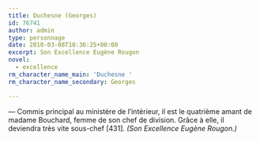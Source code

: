 ```yaml
---
title: Duchesne (Georges)
id: 76741
author: admin
type: personnage
date: 2010-03-08T10:36:25+00:00
excerpt: Son Excellence Eugène Rougon
novel:
  - excellence
rm_character_name_main: 'Duchesne '
rm_character_name_secondary: Georges

---
```

— Commis principal au ministère de l&rsquo;intérieur, il est le quatrième amant de madame Bouchard, femme de son chef de division. Grâce à elle, il deviendra très vite sous-chef [431]. _(Son Excellence Eugène Rougon.)_